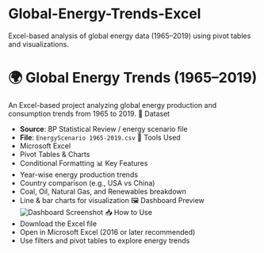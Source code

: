 # Global-Energy-Trends-Excel
Excel-based analysis of global energy data (1965–2019) using pivot tables and visualizations.
# 🌍 Global Energy Trends (1965–2019)

An Excel-based project analyzing global energy production and consumption trends from 1965 to 2019.
 📁 Dataset
- **Source**: BP Statistical Review / energy scenario file
- **File**: `EnergyScenario 1965-2019.csv`
🔧 Tools Used
- Microsoft Excel
- Pivot Tables & Charts
- Conditional Formatting
 📊 Key Features
- Year-wise energy production trends
- Country comparison (e.g., USA vs China)
- Coal, Oil, Natural Gas, and Renewables breakdown
- Line & bar charts for visualization
 🖼️ Dashboard Preview
![Dashboard Screenshot](dashboard.png)
📥 How to Use
- Download the Excel file
- Open in Microsoft Excel (2016 or later recommended)
- Use filters and pivot tables to explore energy trends

